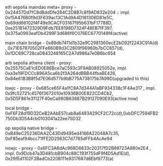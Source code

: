 eth sepolia
maindao meta= proxy - 0x24457Dd7fC8dBddDfe284C2D8B7c8f9AD832e204 :: impl. 0xf5A476B0f9d3F639ac13C1Ad9A4D181306D81e5C, 0x69dd66102f4F49e9CACF03167f95b631bF17788D, 0xe251B1472329D9Fdb7EE8198D7324F48EB7fF397, 0x375a0993eafDb4299F3d686f6C076EC6770148f4(active)

main chain bridge - 0x89db7411d1b32e9C2981360ecE2bD92f2243C91A(d) , 0x71E67870502FFe660B9d3C2609f96960b7bCC657(d), 0xfDC69C728caD843248165C2A7d986a7e0B6bc654




arb sepolia
athena client - proxy: 0x25575CaE1cED0E86Bce7aC593c3F9AB08925052e, impl. 0xa3e19FDCCc896A5ca6b2f3A264dBBB44fbaBE426, 0x84e61B3B8f5d7E06d577b9bB775A738175b7A99D(upgraded to this)

lowjc - proxy - 0x685ce65F4a1fC8A7d344A1aBF934338c1F4Ae317 , impl. 0x9fc52721c4576f3672010e10936B00E822CD4Cb2, 0x5D5F861e31127F40eCa980B63887B29127090E93(active now)

local bridge - 0xF6F28d19D32CeB2AAbE57cab8a6483429CF2C72c(d),0xbDFC7594FB2750Db3D5A4cb0103041a22ee75D32


op sepolia
native bridge - 0xB49eC25236DAA2C43Dd9495ed4166A22048A7c35, 0xF85eaf94bcc71fFE2D2563C7d7765dFFb4AcAe94

nowjc - proxy - 0x6FC3A6dAc968D8833c20317fD2B89723A880e2E4 , impl. 0x9Dcb47a3D481cbB904c88C193f755dF9f4D5Ad1E(d), 0x29fEd1102F2BadCb220B111e9317687d8Ebf9773(a)
